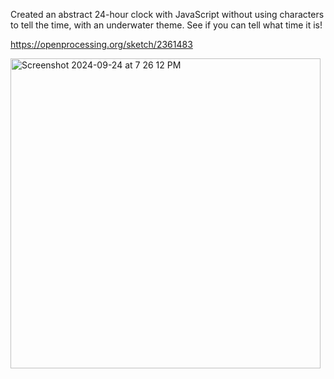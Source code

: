 Created an abstract 24-hour clock with JavaScript without using characters to tell the time, with an underwater theme. See if you can tell what time it is!

https://openprocessing.org/sketch/2361483


<img width="496" alt="Screenshot 2024-09-24 at 7 26 12 PM" src="https://github.com/user-attachments/assets/ac98ce38-e450-46b5-9e60-257930575b36">
